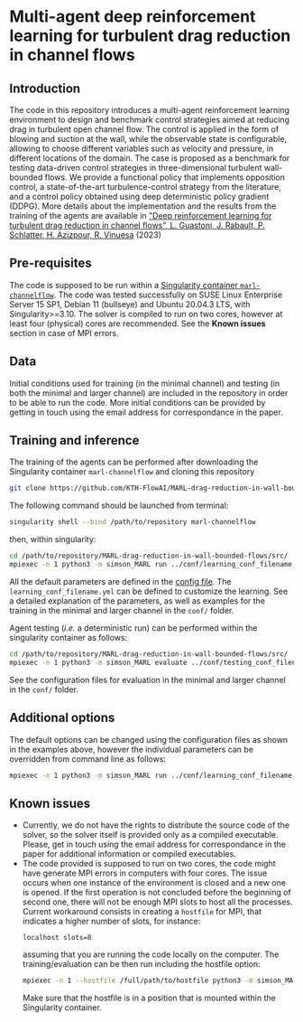 # Multi-agent deep reinforcement learning for turbulent drag reduction in channel flows

## Introduction
The code in this repository introduces a multi-agent reinforcement learning environment to design and benchmark control strategies aimed at reducing drag in turbulent open channel flow. The control is applied in the form of blowing and suction at the wall, while the observable state is configurable, allowing to choose different variables such as velocity and pressure, in different locations of the domain. The case is proposed as a benchmark for testing data-driven control strategies in three-dimensional turbulent wall-bounded flows. We provide a functional policy that implements opposition control, a state-of-the-art turbulence-control strategy from the literature, and a control policy obtained using deep deterministic policy gradient (DDPG). More details about the implementation and the results from the training of the agents are available in ["Deep reinforcement learning for turbulent drag reduction in channel flows", L. Guastoni, J. Rabault, P. Schlatter, H. Azizpour, R. Vinuesa](https://arxiv.org/abs/2301.09889) (2023)

## Pre-requisites
The code is supposed to be run within a [Singularity container `marl-channelflow`](https://kth-my.sharepoint.com/:u:/g/personal/guastoni_ug_kth_se/Ee72ob6qbLZHnC3-LEu2yeMB4JHvdbAdpiyvHzcDqx-PLw?e=fkJ42Z). The code was tested successfully on SUSE Linux Enterprise Server 15 SP1, Debian 11 (bullseye) and Ubuntu 20.04.3 LTS, with Singularity>=3.10.
The solver is compiled to run on two cores, however at least four (physical) cores are recommended. See the **Known issues** section in case of MPI errors.

## Data
Initial conditions used for training (in the minimal channel) and testing (in both the minimal and larger channel) are included in the repository in order to be able to run the code. More initial conditions can be provided by getting in touch using the email address for correspondance in the paper.

## Training and inference
The training of the agents can be performed after downloading the Singularity container `marl-channelflow` and cloning this repository
```bash
git clone https://github.com/KTH-FlowAI/MARL-drag-reduction-in-wall-bounded-flows.git
```
The following command should be launched from terminal:
```bash
singularity shell --bind /path/to/repository marl-channelflow
```
then, within singularity:
```bash
cd /path/to/repository/MARL-drag-reduction-in-wall-bounded-flows/src/
mpiexec -n 1 python3 -m simson_MARL run ../conf/learning_conf_filename.yml 
```

All the default parameters are defined in the [config file](https://github.com/KTH-FlowAI/MARL-drag-reduction-in-wall-bounded-flows/blob/master/src/configuration.py). The `learning_conf_filename.yml` can be defined to customize the learning. See a detailed explanation of the parameters, as well as examples for the training in the minimal and larger channel in the `conf/` folder. 

Agent testing (*i.e.* a deterministic run) can be performed within the singularity container as follows:
```bash
cd /path/to/repository/MARL-drag-reduction-in-wall-bounded-flows/src/
mpiexec -n 1 python3 -m simson_MARL evaluate ../conf/testing_conf_filename.yml 
```

See the configuration files for evaluation in the minimal and larger channel in the `conf/` folder.

## Additional options

The default options can be changed using the configuration files as shown in the examples above, however the individual parameters can be overridden from command line as follows:

```bash
mpiexec -n 1 python3 -m simson_MARL run ../conf/learning_conf_filename.yml runner.nb_episodes=10 simulation.init_field='../../../data/baseline/new_init_field.u'
```

## Known issues
* Currently, we do not have the rights to distribute the source code of the solver, so the solver itself is provided only as a compiled executable. Please, get in touch using the email address for correspondance in the paper for additional information or compiled executables.
* The code provided is supposed to run on two cores, the code might have generate MPI errors in computers with four cores. The issue occurs when one instance of the environment is closed and a new one is opened. If the first operation is not concluded before the beginning of second one, there will not be enough MPI slots to host all the processes. Current workaround consists in creating a `hostfile` for MPI, that indicates a higher number of slots, for instance:
  ```
  localhost slots=8
  ```
  assuming that you are running the code locally on the computer.
  The training/evaluation can be then run including the hostfile option:
  ```bash
  mpiexec -n 1 --hostfile /full/path/to/hostfile python3 -m simson_MARL run ../conf/learning_conf_filename.yml 
  ```
  Make sure that the hostfile is in a position that is mounted within the Singularity container.
